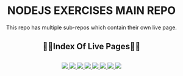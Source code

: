 <div align="center">
  <h1>NODEJS EXERCISES MAIN REPO</h1>
  <p>This repo has multiple sub-repos which contain their own live page.</p>
  <h2>🔗📄Index Of Live Pages📄🔗<h2>
</div>

<div align="center">
	<a href="https://glorious-sweet-belt.glitch.me/">
		<img src="https://img.shields.io/badge/CRUD%20API-%23.svg?&style=for-the-badge&logo=www&logoColor=white%22&color=black">
	</a>
  <a href="https://plant-aluminum-raccoon.glitch.me/">
		<img src="https://img.shields.io/badge/TODO%20SQLZ-%23.svg?&style=for-the-badge&logo=www&logoColor=white%22&color=black">
	</a>
  <a href="https://transparent-peaceful-visage.glitch.me/">
		<img src="https://img.shields.io/badge/library%20SQLZ-%23.svg?&style=for-the-badge&logo=www&logoColor=white%22&color=black">
	</a>
  <a href="https://tutorial-app-fe.vercel.app/">
		<img src="https://img.shields.io/badge/tutorial%20app%20fs-%23.svg?&style=for-the-badge&logo=www&logoColor=white%22&color=black">
	</a>
  <a href="https://terrific-tourmaline-manatee.glitch.me">
		<img src="https://img.shields.io/badge/store%20api-%23.svg?&style=for-the-badge&logo=www&logoColor=white%22&color=black">
	</a>
  <a href="https://blog-api-ehkarabas.onrender.com/">
		<img src="https://img.shields.io/badge/blog%20api-%23.svg?&style=for-the-badge&logo=www&logoColor=white%22&color=black">
	</a>
  <a href="https://personnel-api-ehkarabas.onrender.com/">
		<img src="https://img.shields.io/badge/personnel%20api-%23.svg?&style=for-the-badge&logo=www&logoColor=white%22&color=black">
	</a>
  <a href="https://hotel-api-ehkarabas.onrender.com/">
		<img src="https://img.shields.io/badge/hotel%20api-%23.svg?&style=for-the-badge&logo=www&logoColor=white%22&color=black">
	</a>
</div>
